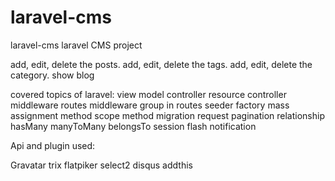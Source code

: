 # laravel-cms
laravel-cms
laravel CMS project

add, edit, delete the posts.
add, edit, delete the tags.
add, edit, delete the category.
show blog


covered topics of laravel:
view
model
controller
resource controller
middleware
routes
middleware group in routes
seeder
factory
mass assignment method
scope method
migration
request
pagination
relationship
hasMany
manyToMany
belongsTo
session
flash notification


Api and plugin used:

Gravatar
trix
flatpiker
select2
disqus
addthis
